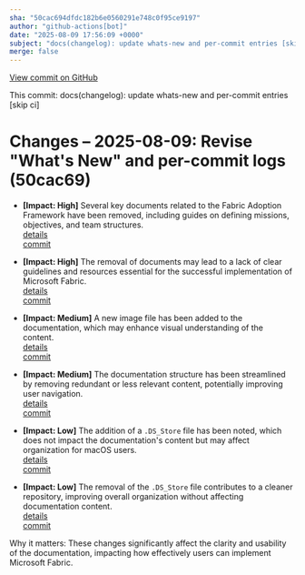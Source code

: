 ```yaml
---
sha: "50cac694dfdc182b6e0560291e748c0f95ce9197"
author: "github-actions[bot]"
date: "2025-08-09 17:56:09 +0000"
subject: "docs(changelog): update whats-new and per-commit entries [skip ci]"
merge: false
---
```


[View commit on GitHub](https://github.com/TheTrustedAdvisor/FabricAdoptionFramework/commit/50cac694dfdc182b6e0560291e748c0f95ce9197)

This commit: docs(changelog): update whats-new and per-commit entries [skip ci]

# Changes – 2025-08-09: Revise "What's New" and per-commit logs (50cac69)

- **[Impact: High]** Several key documents related to the Fabric Adoption Framework have been removed, including guides on defining missions, objectives, and team structures.  
   [details](/docs/about/changes/2025-07-20-1a084247ade55ad5ab8db4728082376b22d9906b.md)  
   [commit](https://github.com/TheTrustedAdvisor/FabricAdoptionFramework/commit/50cac694dfdc182b6e0560291e748c0f95ce9197)

- **[Impact: High]** The removal of documents may lead to a lack of clear guidelines and resources essential for the successful implementation of Microsoft Fabric.  
   [details](/docs/about/changes/2025-07-20-3948fa7bc9ab671af8690e6527e831adebbec1dc.md)  
   [commit](https://github.com/TheTrustedAdvisor/FabricAdoptionFramework/commit/50cac694dfdc182b6e0560291e748c0f95ce9197)

- **[Impact: Medium]** A new image file has been added to the documentation, which may enhance visual understanding of the content.  
   [details](/docs/about/changes/2025-07-20-4c00a7565b68830eb2752b72d106795d18c8fa9f.md)  
   [commit](https://github.com/TheTrustedAdvisor/FabricAdoptionFramework/commit/50cac694dfdc182b6e0560291e748c0f95ce9197)

- **[Impact: Medium]** The documentation structure has been streamlined by removing redundant or less relevant content, potentially improving user navigation.  
   [details](/docs/about/changes/2025-07-20-99bbd7955c423e1670f1e1e9f3b50a9a79f6860f.md)  
   [commit](https://github.com/TheTrustedAdvisor/FabricAdoptionFramework/commit/50cac694dfdc182b6e0560291e748c0f95ce9197)

- **[Impact: Low]** The addition of a `.DS_Store` file has been noted, which does not impact the documentation's content but may affect organization for macOS users.  
   [details](/docs/about/changes/2025-07-20-4dec936fdb51eb08c978644a8ad5177963c5f0c4.md)  
   [commit](https://github.com/TheTrustedAdvisor/FabricAdoptionFramework/commit/50cac694dfdc182b6e0560291e748c0f95ce9197)

- **[Impact: Low]** The removal of the `.DS_Store` file contributes to a cleaner repository, improving overall organization without affecting documentation content.  
   [details](/docs/about/changes/2025-07-20-fc0b571dd3024118e618eb52dcdf913c159928d5.md)  
   [commit](https://github.com/TheTrustedAdvisor/FabricAdoptionFramework/commit/50cac694dfdc182b6e0560291e748c0f95ce9197)

Why it matters: These changes significantly affect the clarity and usability of the documentation, impacting how effectively users can implement Microsoft Fabric.
